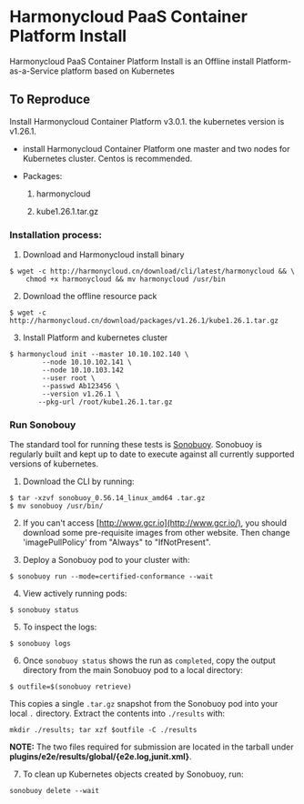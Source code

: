 # Harmonycloud PaaS Container Platform Install 

Harmonycloud PaaS Container Platform Install is an Offline install Platform-as-a-Service platform based on Kubernetes

## To Reproduce

Install Harmonycloud Container Platform v3.0.1. the kubernetes version is v1.26.1.

 * install Harmonycloud Container Platform one master and two nodes for Kubernetes cluster. Centos is recommended.

 * Packages: 

   1. harmonycloud
   
   2. kube1.26.1.tar.gz


### Installation process:

1. Download and Harmonycloud install binary

```
$ wget -c http://harmonycloud.cn/download/cli/latest/harmonycloud && \
    chmod +x harmonycloud && mv harmonycloud /usr/bin
```

2. Download the offline resource pack

```
$ wget -c http://harmonycloud.cn/download/packages/v1.26.1/kube1.26.1.tar.gz
```
3. Install Platform and kubernetes cluster

```
$ harmonycloud init --master 10.10.102.140 \
        --node 10.10.102.141 \
        --node 10.10.103.142
        --user root \
        --passwd Ab123456 \
        --version v1.26.1 \
       --pkg-url /root/kube1.26.1.tar.gz 
```
### Run Sonobouy

The standard tool for running these tests is [Sonobuoy](https://github.com/heptio/sonobuoy). Sonobuoy is regularly built and kept up to date to execute against all currently supported versions of kubernetes.

1. Download the CLI by running:

```
$ tar -xzvf sonobuoy_0.56.14_linux_amd64 .tar.gz
$ mv sonobuoy /usr/bin/
```

2. If you can't access [http://www.gcr.io](http://www.gcr.io/), you should download some pre-requisite images from other website. Then change 'imagePullPolicy' from "Always" to "IfNotPresent".

3. Deploy a Sonobuoy pod to your cluster with:

```
$ sonobuoy run --mode=certified-conformance --wait
```

4. View actively running pods:

```
$ sonobuoy status 
```

5. To inspect the logs:

```
$ sonobuoy logs
```

6. Once `sonobuoy status` shows the run as `completed`, copy the output directory from the main Sonobuoy pod to a local directory:

```
$ outfile=$(sonobuoy retrieve)
```

This copies a single `.tar.gz` snapshot from the Sonobuoy pod into your local
`.` directory. Extract the contents into `./results` with:

```
mkdir ./results; tar xzf $outfile -C ./results
```

**NOTE:** The two files required for submission are located in the tarball under **plugins/e2e/results/global/{e2e.log,junit.xml}**. 

7. To clean up Kubernetes objects created by Sonobuoy, run:

```
sonobuoy delete --wait
```
